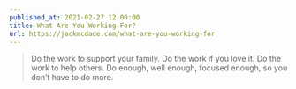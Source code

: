```yaml
---
published_at: 2021-02-27 12:00:00
title: What Are You Working For?
url: https://jackmcdade.com/what-are-you-working-for
---
```


<blockquote><p>Do the work to support your family. Do the work if you love it. Do the work to help others. Do enough, well enough, focused enough, so you don’t have to do more.</p></blockquote>
